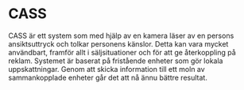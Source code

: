 # CASS
CASS är ett system som med hjälp av en kamera läser av en persons ansiktsuttryck och tolkar personens känslor. Detta kan vara mycket användbart, framför allt i säljsituationer och för att ge återkoppling på reklam. Systemet är baserat på fristående enheter som gör lokala uppskattningar. Genom att skicka information till ett moln av sammankopplade enheter går det att nå ännu bättre resultat.
